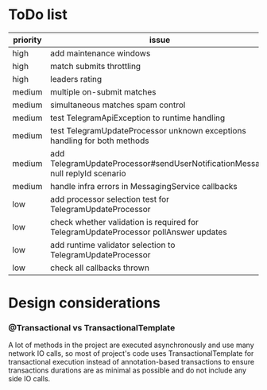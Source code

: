 # ToDo list

| priority | issue                                                                               |
|----------|-------------------------------------------------------------------------------------|
| high     | add maintenance windows                                                             |
| high     | match submits throttling                                                            |
| high     | leaders rating                                                                      |
| medium   | multiple on-submit matches                                                          |
| medium   | simultaneous matches spam control                                                   |
| medium   | test TelegramApiException to runtime handling                                       |
| medium   | test TelegramUpdateProcessor unknown exceptions handling for both methods           |
| medium   | add TelegramUpdateProcessor#sendUserNotificationMessage null replyId scenario       |
| medium   | handle infra errors in MessagingService callbacks                                   |
| low      | add processor selection test for TelegramUpdateProcessor                            |
| low      | check whether validation is required for TelegramUpdateProcessor pollAnswer updates |
| low      | add runtime validator selection to TelegramUpdateProcessor                          |
| low      | check all callbacks thrown                                                          |

# Design considerations

### @Transactional vs TransactionalTemplate

A lot of methods in the project are executed asynchronously and use many network IO calls, so most of project's code
uses TransactionalTemplate for transactional execution instead of annotation-based transactions to ensure transactions
durations are as minimal as possible and do not include any side IO calls.

